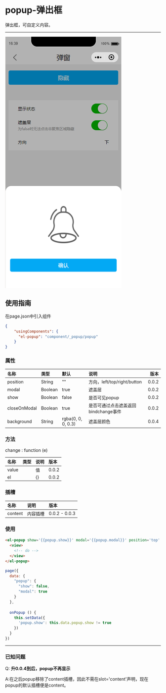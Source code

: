 # popup-弹出框

弹出框，可自定义内容。

---

![](/assets/popup01.png)

## 使用指南

在page.json中引入组件

```json
{
    "usingComponents": {
      "el-popup": "component/_popup/popup"
    }
}
```

### 属性

| 名称 | 类型 | 默认 | 说明 | 版本 |
| :--- | :--- | :--- | :--- | ---: |
| position | String | "" | 方向，left/top/right/button | 0.0.2 |
| modal | Boolean | true | 遮盖层 | 0.0.2 |
| show | Boolean | false | 是否可见popup | 0.0.2 |
| closeOnModal | Boolean | true | 是否可通过点击遮盖返回bindchange事件 | 0.0.2 |
| background | String | rgba\(0, 0, 0, 0.3\) | 遮盖层颜色 | 0.0.4 |

### 方法

change : function \(e\)

| 名称 | 类型 | 说明 | 版本 |
| :--- | :--- | :--- | :--- |
| value |  | 值 | 0.0.2 |
| el |  | {} | 0.0.2 |

### 插槽

| 名称 | 说明 | 版本 |
| :--- | :--- | :--- |
| content | 内容插槽 | 0.0.2 - 0.0.3 |

### 使用

```html
<el-popup show='{{popup.show}}' modal='{{popup.modal}}' position='top' bindchange='onPopup'>
  <view>
    <!-- do -->
  </view>
</el-popup>
```

```js
page({
  data: {
    "popup": {
      "show": false,
      "modal": true
    }
  },

  onPopup () {
    this.setData({
      'popup.show': this.data.popup.show != true
    })
  }
})
```

---

### 已知问题

Q: **升0.0.4到后，popup不再显示**

A:在之后popup移除了content插槽，因此不需在slot='content'声明，现在popup的默认插槽便是content。



